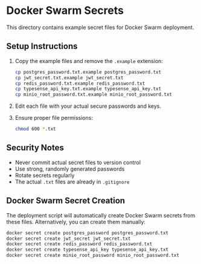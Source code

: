 # Docker Swarm Secrets

This directory contains example secret files for Docker Swarm deployment.

## Setup Instructions

1. Copy the example files and remove the `.example` extension:
   ```bash
   cp postgres_password.txt.example postgres_password.txt
   cp jwt_secret.txt.example jwt_secret.txt
   cp redis_password.txt.example redis_password.txt
   cp typesense_api_key.txt.example typesense_api_key.txt
   cp minio_root_password.txt.example minio_root_password.txt
   ```

2. Edit each file with your actual secure passwords and keys.

3. Ensure proper file permissions:
   ```bash
   chmod 600 *.txt
   ```

## Security Notes

- Never commit actual secret files to version control
- Use strong, randomly generated passwords
- Rotate secrets regularly
- The actual `.txt` files are already in `.gitignore`

## Docker Swarm Secret Creation

The deployment script will automatically create Docker Swarm secrets from these files.
Alternatively, you can create them manually:

```bash
docker secret create postgres_password postgres_password.txt
docker secret create jwt_secret jwt_secret.txt
docker secret create redis_password redis_password.txt
docker secret create typesense_api_key typesense_api_key.txt
docker secret create minio_root_password minio_root_password.txt
```